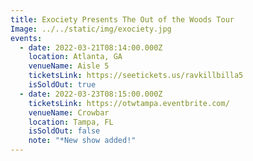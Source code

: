 ```yaml
---
title: Exociety Presents The Out of the Woods Tour
Image: ../../static/img/exociety.jpg
events:
  - date: 2022-03-21T08:14:00.000Z
    location: Atlanta, GA
    venueName: Aisle 5
    ticketsLink: https://seetickets.us/ravkillbilla5
    isSoldOut: true
  - date: 2022-03-23T08:15:00.000Z
    ticketsLink: https://otwtampa.eventbrite.com/
    venueName: Crowbar
    location: Tampa, FL
    isSoldOut: false
    note: "*New show added!"
---
```

